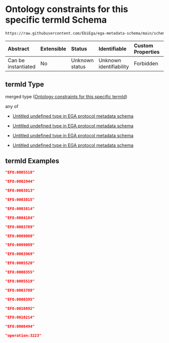 # Ontology constraints for this specific termId Schema

```txt
https://raw.githubusercontent.com/EbiEga/ega-metadata-schema/main/schemas/EGA.protocol.json#/properties/protocolTypeDescriptor/properties/protocolSubtype/properties/termId
```



| Abstract            | Extensible | Status         | Identifiable            | Custom Properties | Additional Properties | Access Restrictions | Defined In                                                                       |
| :------------------ | :--------- | :------------- | :---------------------- | :---------------- | :-------------------- | :------------------ | :------------------------------------------------------------------------------- |
| Can be instantiated | No         | Unknown status | Unknown identifiability | Forbidden         | Allowed               | none                | [EGA.protocol.json\*](../../../schemas/EGA.protocol.json "open original schema") |

## termId Type

merged type ([Ontology constraints for this specific termId](ega-9-properties-protocol-type-descriptor-properties-subtype-of-the-protocol-properties-ontology-constraints-for-this-specific-termid.md))

any of

*   [Untitled undefined type in EGA protocol metadata schema](ega-9-properties-protocol-type-descriptor-properties-subtype-of-the-protocol-properties-ontology-constraints-for-this-specific-termid-anyof-0.md "check type definition")

*   [Untitled undefined type in EGA protocol metadata schema](ega-9-properties-protocol-type-descriptor-properties-subtype-of-the-protocol-properties-ontology-constraints-for-this-specific-termid-anyof-1.md "check type definition")

*   [Untitled undefined type in EGA protocol metadata schema](ega-9-properties-protocol-type-descriptor-properties-subtype-of-the-protocol-properties-ontology-constraints-for-this-specific-termid-anyof-2.md "check type definition")

*   [Untitled undefined type in EGA protocol metadata schema](ega-9-properties-protocol-type-descriptor-properties-subtype-of-the-protocol-properties-ontology-constraints-for-this-specific-termid-anyof-3.md "check type definition")

## termId Examples

```json
"EFO:0005518"
```

```json
"EFO:0002944"
```

```json
"EFO:0003813"
```

```json
"EFO:0003815"
```

```json
"EFO:0003814"
```

```json
"EFO:0004184"
```

```json
"EFO:0003789"
```

```json
"EFO:0009088"
```

```json
"EFO:0009089"
```

```json
"EFO:0003969"
```

```json
"EFO:0005520"
```

```json
"EFO:0000355"
```

```json
"EFO:0005519"
```

```json
"EFO:0003788"
```

```json
"EFO:0000395"
```

```json
"EFO:0010892"
```

```json
"EFO:0010214"
```

```json
"EFO:0000494"
```

```json
"operation:3223"
```
